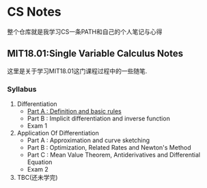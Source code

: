 # CS Notes
整个仓库就是我学习CS一条PATH和自己的个人笔记与心得

## MIT18.01:Single Variable Calculus Notes

这里是关于学习MIT18.01这门课程过程中的一些随笔.

### Syllabus

1. Differentiation
   - [Part A : Definition and basic rules](https://github.com/Beckhol/MIT18.01-Single-variable-calculus-Notes/tree/main/Differentiation/Part%20A%20:%20Definition%20And%20Basic%20Rules)
   - Part B : Implicit differentiation and inverse function
   - Exam 1
2. Application Of Differentiation
   - Part A : Approximation and curve sketching
   - Part B : Optimization, Related Rates and Newton's Method
   - Part C : Mean Value Theorem, Antiderivatives and Differential Equation
   - Exam 2
3. TBC(还未学完)
